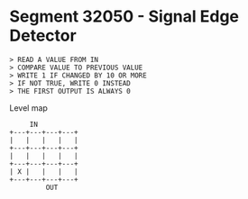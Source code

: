 # Segment 32050 - Signal Edge Detector

```
> READ A VALUE FROM IN
> COMPARE VALUE TO PREVIOUS VALUE
> WRITE 1 IF CHANGED BY 10 OR MORE
> IF NOT TRUE, WRITE 0 INSTEAD
> THE FIRST OUTPUT IS ALWAYS 0
```

Level map

```
     IN
+---+---+---+---+
|   |   |   |   |
+---+---+---+---+
|   |   |   |   |
+---+---+---+---+
| X |   |   |   |
+---+---+---+---+
         OUT
```

